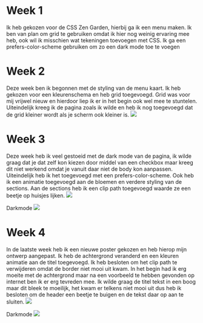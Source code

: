 # Week 1

Ik heb gekozen voor de CSS Zen Garden, hierbij ga ik een menu maken. Ik ben van plan om grid te gebruiken omdat ik hier nog weinig ervaring mee heb, ook wil ik misschien wat tekeningen toevoegen met CSS. Ik ga een prefers-color-scheme gebruiken om zo een dark mode toe te voegen

# Week 2
Deze week ben ik begonnen met de styling van de menu kaart. Ik heb gekozen voor een kleurenschema en heb grid toegevoegd. Grid was voor mij vrijwel nieuw en hierdoor liep ik er in het begin ook wel mee te stuntelen. Uiteindelijk kreeg ik de pagina zoals ik wilde en heb ik nog toegevoegd dat de grid kleiner wordt als je scherm ook kleiner is. 
<img src="https://github.com/marloestacx/menu/blob/main/images/week2.png">

# Week 3
Deze week heb ik veel gestoeid met de dark mode van de pagina, ik wilde graag dat je dat zelf kon kiezen door middel van een checkbox maar kreeg dit niet werkend omdat je vanuit daar niet de body kon aanpassen. Uiteindelijk heb ik het toegevoegd met een prefers-color-scheme. Ook heb ik een animatie toegevoegd aan de bloemen en verdere styling van de sections. Aan de sections heb ik een clip path toegevoegd waarde ze een beetje op huisjes lijken. 
<img src="https://github.com/marloestacx/menu/blob/main/images/week3.1.png">

Darkmode
<img src="https://github.com/marloestacx/menu/blob/main/images/week3.png">

# Week 4
In de laatste week heb ik een nieuwe poster gekozen en heb hierop mijn ontwerp aangepast. Ik heb de achtergrond veranderd en een kleuren animatie aan de titel toegevoegd. Ik heb besloten om het clip path te verwijderen omdat de border niet mooi uit kwam. In het begin had ik erg moeite met de achtergrond maar na een voorbeeld te hebben gevonden op internet ben ik er erg tevreden mee. Ik wilde graag de titel tekst in een boog maar dit bleek te moeilijk, het kwam er telkens niet mooi uit dus heb ik besloten om de header een beetje te buigen en de tekst daar op aan te sluiten. 
<img src="https://github.com/marloestacx/menu/blob/main/images/week4.png">

Darkmode
<img src="https://github.com/marloestacx/menu/blob/main/images/week4.1.png">

